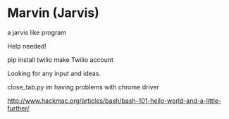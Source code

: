 # Marvin (Jarvis)
a jarvis like program

Help needed!


pip install twilio
make Twilio account

Looking for any input and ideas.


close_tab.py im having problems with chrome driver


http://www.hackmac.org/articles/bash/bash-101-hello-world-and-a-little-further/
